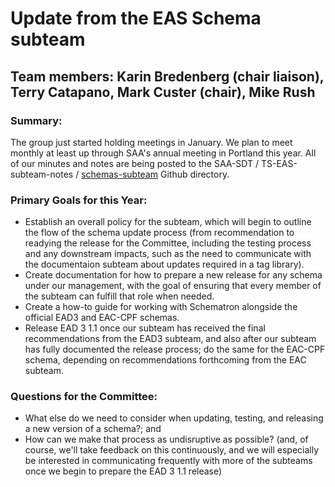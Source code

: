 # Update from the EAS Schema subteam

## Team members: Karin Bredenberg (chair liaison), Terry Catapano, Mark Custer (chair), Mike Rush

### Summary:
The group just started holding meetings in January.  We plan to meet monthly at least up through SAA's annual meeting in Portland this year.  All of our minutes and notes are being posted to the SAA-SDT / TS-EAS-subteam-notes / [schemas-subteam](https://github.com/SAA-SDT/TS-EAS-subteam-notes/tree/master/schemas-subteam) Github directory.

### Primary Goals for this Year:
- Establish an overall policy for the subteam, which will begin to outline the flow of the schema update process (from recommendation to readying the release for the Committee, including the testing process and any downstream impacts, such as the need to communicate with the documentaion subteam about updates required in a tag library).
- Create documentation for how to prepare a new release for any schema under our management, with the goal of ensuring that every member of the subteam can fulfill that role when needed.
- Create a how-to guide for working with Schematron alongside the official EAD3 and EAC-CPF schemas.
- Release EAD 3 1.1 once our subteam has received the final recommendations from the EAD3 subteam, and also after our subteam has fully documented the release process; do the same for the EAC-CPF schema, depending on recommendations forthcoming from the EAC subteam.

### Questions for the Committee:
- What else do we need to consider when updating, testing, and releasing a new version of a schema?; and
- How can we make that process as undisruptive as possible? (and, of course, we'll take feedback on this continuously, and we will especially be interested in communicating frequently with more of the subteams once we begin to prepare the EAD 3 1.1 release)



